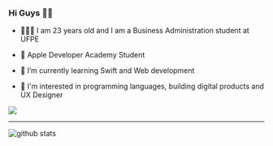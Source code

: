 ### Hi Guys 👋🏾

- 👩🏾‍🎓 I am 23 years old and I am a Business Administration student at UFPE

- 🍎 Apple Developer Academy Student
- 🌱 I’m currently learning Swift and Web development
- 🤔 I'm interested in programming languages, building digital products and UX Designer




<div>
<a href="https://www.linkedin.com/in/daniellysantoslds-/" target="_blank"><img src="https://img.shields.io/badge/-LinkedIn-%230077B5?style=for-the-badge&logo=linkedin&logoColor=white" target="_blank"></a> 


---------------------------------------------------------------------------------------------------------------------------------------------------------------------------------
<!--  
<div align="center">
  <a href="https://github.com/daniellysantoslds">
  <img height="180em" src="https://github-readme-stats.vercel.app/api?username=daniellysantoslds&show_icons=false&theme=dark&include_all_commits=true&count_private=true"/>
</div>
-->

![github stats](https://github-readme-stats.vercel.app/api?username=daniellysantoslds&show_icons=true)
